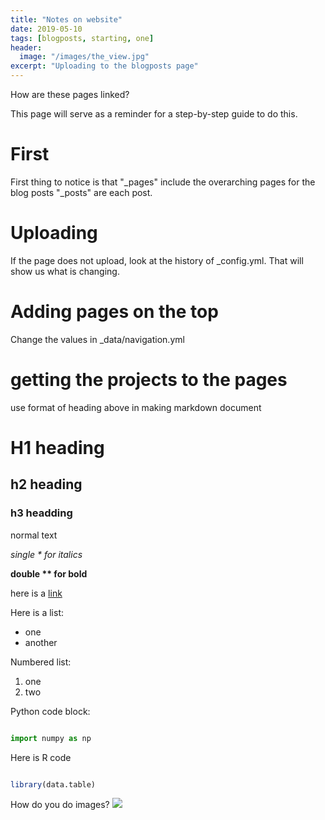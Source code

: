 ```yaml
---
title: "Notes on website"
date: 2019-05-10
tags: [blogposts, starting, one]
header: 
  image: "/images/the_view.jpg"
excerpt: "Uploading to the blogposts page"
---
```





How are these pages linked?

This page will serve as a reminder for a step-by-step guide to do this.  

# First
First thing to notice is that "_pages" include the overarching pages for the blog posts
"_posts" are each post.  


# Uploading
If the page does not upload, look at the history of _config.yml.  That will show us what is changing.

# Adding pages on the top
Change the values in _data/navigation.yml

# getting the projects to the pages
use format of heading above in making markdown document

# H1 heading

## h2 heading

### h3 headding

normal text

*single \* for italics*

**double \*\* for bold**

here is a [link](http://github.com)

Here is a list:
* one
* another

Numbered list:
1. one
2. two



Python code block:
```python

import numpy as np


```


Here is R code
```r

library(data.table)

```



How do you do images?
<img src="{{ site.url }}{{ site.baseurl }} /images/cherry_blossom.jpg" atl="A cherry blossom!">